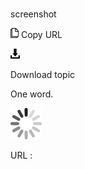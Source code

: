 # 

screenshot

![Copy URL](media/screenshot/Copy.png)
Copy URL

![Download](media/screenshot/Download.png)

Download topic

One word.

![In progress](media/screenshot/activity-large.gif)

URL :
